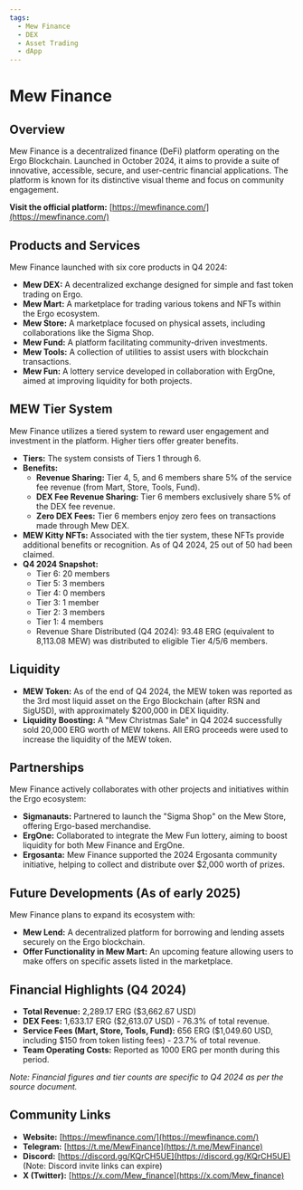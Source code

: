 ```yaml
---
tags:
  - Mew Finance
  - DEX
  - Asset Trading
  - dApp
---
```


# Mew Finance

## Overview

Mew Finance is a decentralized finance (DeFi) platform operating on the Ergo Blockchain. Launched in October 2024, it aims to provide a suite of innovative, accessible, secure, and user-centric financial applications. The platform is known for its distinctive visual theme and focus on community engagement.

**Visit the official platform:** [https://mewfinance.com/](https://mewfinance.com/)

## Products and Services

Mew Finance launched with six core products in Q4 2024:

* **Mew DEX:** A decentralized exchange designed for simple and fast token trading on Ergo.
* **Mew Mart:** A marketplace for trading various tokens and NFTs within the Ergo ecosystem.
* **Mew Store:** A marketplace focused on physical assets, including collaborations like the Sigma Shop.
* **Mew Fund:** A platform facilitating community-driven investments.
* **Mew Tools:** A collection of utilities to assist users with blockchain transactions.
* **Mew Fun:** A lottery service developed in collaboration with ErgOne, aimed at improving liquidity for both projects.

## MEW Tier System

Mew Finance utilizes a tiered system to reward user engagement and investment in the platform. Higher tiers offer greater benefits.

* **Tiers:** The system consists of Tiers 1 through 6.
* **Benefits:**
  * **Revenue Sharing:** Tier 4, 5, and 6 members share 5% of the service fee revenue (from Mart, Store, Tools, Fund).
  * **DEX Fee Revenue Sharing:** Tier 6 members exclusively share 5% of the DEX fee revenue.
  * **Zero DEX Fees:** Tier 6 members enjoy zero fees on transactions made through Mew DEX.
* **MEW Kitty NFTs:** Associated with the tier system, these NFTs provide additional benefits or recognition. As of Q4 2024, 25 out of 50 had been claimed.
* **Q4 2024 Snapshot:**
  * Tier 6: 20 members
  * Tier 5: 3 members
  * Tier 4: 0 members
  * Tier 3: 1 member
  * Tier 2: 3 members
  * Tier 1: 4 members
  * Revenue Share Distributed (Q4 2024): 93.48 ERG (equivalent to 8,113.08 MEW) was distributed to eligible Tier 4/5/6 members.

## Liquidity

* **MEW Token:** As of the end of Q4 2024, the MEW token was reported as the 3rd most liquid asset on the Ergo Blockchain (after RSN and SigUSD), with approximately $200,000 in DEX liquidity.
* **Liquidity Boosting:** A "Mew Christmas Sale" in Q4 2024 successfully sold 20,000 ERG worth of MEW tokens. All ERG proceeds were used to increase the liquidity of the MEW token.

## Partnerships

Mew Finance actively collaborates with other projects and initiatives within the Ergo ecosystem:

* **Sigmanauts:** Partnered to launch the "Sigma Shop" on the Mew Store, offering Ergo-based merchandise.
* **ErgOne:** Collaborated to integrate the Mew Fun lottery, aiming to boost liquidity for both Mew Finance and ErgOne.
* **Ergosanta:** Mew Finance supported the 2024 Ergosanta community initiative, helping to collect and distribute over $2,000 worth of prizes.

## Future Developments (As of early 2025)

Mew Finance plans to expand its ecosystem with:

* **Mew Lend:** A decentralized platform for borrowing and lending assets securely on the Ergo blockchain.
* **Offer Functionality in Mew Mart:** An upcoming feature allowing users to make offers on specific assets listed in the marketplace.

## Financial Highlights (Q4 2024)

* **Total Revenue:** 2,289.17 ERG ($3,662.67 USD)
* **DEX Fees:** 1,633.17 ERG ($2,613.07 USD) - 76.3% of total revenue.
* **Service Fees (Mart, Store, Tools, Fund):** 656 ERG ($1,049.60 USD, including $150 from token listing fees) - 23.7% of total revenue.
* **Team Operating Costs:** Reported as 1000 ERG per month during this period.

*Note: Financial figures and tier counts are specific to Q4 2024 as per the source document.*

## Community Links

* **Website:** [https://mewfinance.com/](https://mewfinance.com/)
* **Telegram:** [https://t.me/MewFinance](https://t.me/MewFinance)
* **Discord:** [https://discord.gg/KQrCH5UE](https://discord.gg/KQrCH5UE) (Note: Discord invite links can expire)
* **X (Twitter):** [https://x.com/Mew_finance](https://x.com/Mew_finance)
